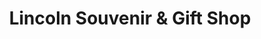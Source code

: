 ---
title: "Lincoln Souvenir & Gift Shop"
url: /springfield/lincoln-souvenir-and-gift-shop/
shop: gift
---